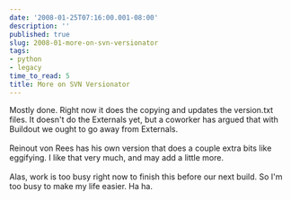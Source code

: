 ```yaml
---
date: '2008-01-25T07:16:00.001-08:00'
description: ''
published: true
slug: 2008-01-more-on-svn-versionator
tags:
- python
- legacy
time_to_read: 5
title: More on SVN Versionator
---
```


Mostly done.  Right now it does the copying and updates the version.txt files.  It doesn't do the Externals yet, but a coworker has argued that with Buildout we ought to go away from Externals.<br /><br />Reinout von Rees has his own version that does a couple extra bits like eggifying.  I like that very much, and may add a little more.<br /><br />Alas, work is too busy right now to finish this before our next build.  So I'm too busy to make my life easier.  Ha ha.